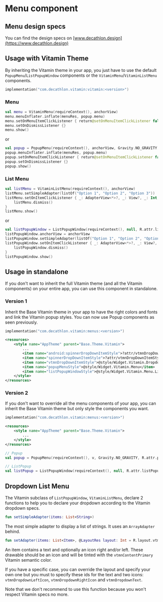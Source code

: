 # Menu component

## Menu design specs

You can find the design specs on [www.decathlon.design](https://www.decathlon.design)

## Usage with Vitamin Theme

By inheriting the Vitamin theme in your app, you just have to use the default 
`PopupMenu`/`ListPopupWindow` components or the `VitaminMenu`/`VitaminListMenu` components.

```kotlin
implementation("com.decathlon.vitamin:vitamin:<version>")
```

### Menu

```kotlin
val menu = VitaminMenu(requireContext(), anchorView)
menu.menuInflater.inflate(menuRes, popup.menu)
menu.setOnMenuItemClickListener { return@setOnMenuItemClickListener false }
menu.setOnDismissListener {}
menu.show()
```

or

```kotlin
val popup = PopupMenu(requireContext(), anchorView, Gravity.NO_GRAVITY, R.attr.popupMenuStyle, 0)
popup.menuInflater.inflate(menuRes, popup.menu)
popup.setOnMenuItemClickListener { return@setOnMenuItemClickListener false }
popup.setOnDismissListener {}
popup.show()
```

### List Menu

```kotlin
val listMenu = VitaminListMenu(requireContext(), anchorView)
listMenu.setSimpleAdapter(listOf("Option 1", "Option 2", "Option 3"))
listMenu.setOnItemClickListener { _: AdapterView<*>?, _: View?, _: Int, _: Long ->
    listMenu.dismiss()
}
listMenu.show()
```

or

```kotlin
val listPopupWindow = ListPopupWindow(requireContext(), null, R.attr.listPopupWindowStyle)
listPopupWindow.anchorView = anchorView
listPopupWindow.setSimpleAdapter(listOf("Option 1", "Option 2", "Option 3"))
listPopupWindow.setOnItemClickListener { _: AdapterView<*>?, _: View?, _: Int, _: Long ->
    listPopupWindow.dismiss()
}
listPopupWindow.show()
```

## Usage in standalone

If you don't want to inherit the full Vitamin theme (and all the Vitamin components) on your
entire app, you can use this component in standalone.

### Version 1

Inherit the Base Vitamin theme in your app to have the right colors and fonts and link the 
Vitamin popup styles. You can now use Popup components as seen previously.

```kotlin
implementation("com.decathlon.vitamin:menus:<version>")
```

```xml
<resources>
    <style name="AppTheme" parent="Base.Theme.Vitamin">
        ...
        <item name="android:spinnerDropDownItemStyle">?attr/vtmnDropDownItemStyle</item>
        <item name="spinnerDropDownItemStyle">?attr/vtmnDropDownItemStyle</item>
        <item name="vtmnDropDownItemStyle">@style/Widget.Vitamin.Dropdown.Text</item>
        <item name="popupMenuStyle">@style/Widget.Vitamin.Menu</item>
        <item name="listPopupWindowStyle">@style/Widget.Vitamin.Menu.List</item>
    </style>
</resources>
```

### Version 2

If you don't want to override all the menu components of your app, you can inherit the Base Vitamin theme but only style the components you want.

```kotlin
implementation("com.decathlon.vitamin:menus:<version>")
```

```xml
<resources>
    <style name="AppTheme" parent="Base.Theme.Vitamin">
        ...
    </style>
</resources>
```

```kotlin
// Popup
val popup = PopupMenu(requireContext(), v, Gravity.NO_GRAVITY, R.attr.popupMenuStyle, R.style.Widget_Vitamin_Menu)

// ListPopup
val listPopup = ListPopupWindow(requireContext(), null, R.attr.listPopupWindowStyle, R.style.Widget_Vitamin_Menu_List)
```

## Dropdown List Menu

The Vitamin subclass of `ListPopupWindow`, `VitaminListMenu`, declare 2
functions to help you to declare your dropdown according to the Vitamin dropdown specs.

```kotlin
fun setSimpleAdapter(items: List<String>)
```

The most simple adapter to display a list of strings. It uses an `ArrayAdapter` behind.

```kotlin
fun setAdapter(items: List<Item>, @LayoutRes layout: Int = R.layout.vtmn_dropdown_item)
```

An item contains a text and optionally an icon right and/or left. These drawable should be
an icon and will be tinted with the `vtmnContentPrimary` Vitamin semantic color.

If you have a specific case, you can override the layout and specify your own one but you must
to specify these ids for the text and two icons: `vtmnDropdownLeftIcon`, `vtmnDropdownRightIcon`
and `vtmnDropdownText`.

Note that we don't recommend to use this function because you won't respect Vitamin specs no more.
